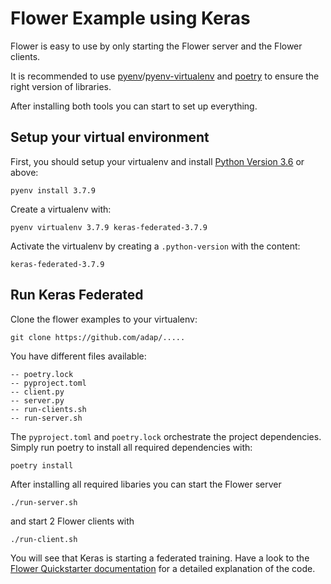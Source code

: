 # Flower Example using Keras

Flower is easy to use by only starting the Flower server and the Flower clients.

It is recommended to use [pyenv](https://github.com/pyenv/pyenv)/[pyenv-virtualenv](https://github.com/pyenv/pyenv-virtualenv) and [poetry](https://python-poetry.org/docs/) to ensure the right version of libraries.

After installing both tools you can start to set up everything.  

## Setup your virtual environment

First, you should setup your virtualenv and  install [Python Version 3.6](https://docs.python.org/3.6/) or above:

```shell
pyenv install 3.7.9
```

Create a virtualenv with:

```shell
pyenv virtualenv 3.7.9 keras-federated-3.7.9
```

Activate the virtualenv by creating a `.python-version` with the content:

```shell
keras-federated-3.7.9
```

## Run Keras Federated

Clone the flower examples to your virtualenv:

```shell
git clone https://github.com/adap/.....
```

You have different files available:

```shell
-- poetry.lock
-- pyproject.toml
-- client.py
-- server.py
-- run-clients.sh
-- run-server.sh
```

The `pyproject.toml` and `poetry.lock` orchestrate the project dependencies. Simply run poetry to install all required dependencies with:

```shell
poetry install
```

After installing all required libaries you can start the Flower server

```shell
./run-server.sh
```

and start 2 Flower clients with

```shell
./run-client.sh
```

You will see that Keras is starting a federated training. Have a look to the [Flower Quickstarter documentation](https://flower.dev/docs/quickstart_tensorflow.html) for a detailed explanation of the code.
